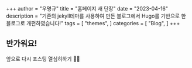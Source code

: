 +++
author = "우명규"
title = "홈페이지 새 단장"
date = "2023-04-16"
description = "기존의 jekyll테마를 사용하여 만든 블로그에서 Hugo를 기반으로 한 블로그로 개편하였습니다!"
tags = [
    "themes",
]
categories = [
    "Blog",
]
+++

<!--more-->

## 반가워요!

앞으로 다시 포스팅 열심히하기 ✍🏻
